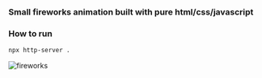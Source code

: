 ### Small fireworks animation built with pure html/css/javascript

### How to run
```bash
npx http-server .
```

![fireworks](./fireworks.gif)
